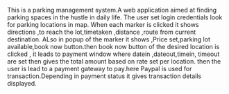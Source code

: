 This is a parking management system.A web application aimed at finding parking spaces in the hustle in daily life.
The user set login credentials look for parking locations in map.
When each marker is clicked it shows directions ,to reach the lot,timetaken ,distance ,route from current destination.
ALso in popup of the marker it shows ,Price set,parking lot available,book now button.then book now button of the desired location is clicked ,
it leads to payment window where datein ,dateout,timein, timeout are set then gives the total amount based on  rate set per location.
then the user is lead to a payment gateway to pay.here Paypal is used for transaction.Depending in payment status it gives transaction details displayed.
